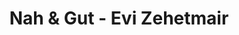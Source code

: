 ---
title: "Nah & Gut - Evi Zehetmair"
url: /bad-aibling/nah-und-gut-evi-zehetmair/
shop: Lebensmittel
---